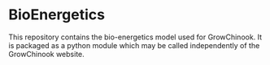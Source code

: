 # BioEnergetics

This repository contains the bio-energetics model used for
GrowChinook. It is packaged as a python module which may be called
independently of the GrowChinook website.
